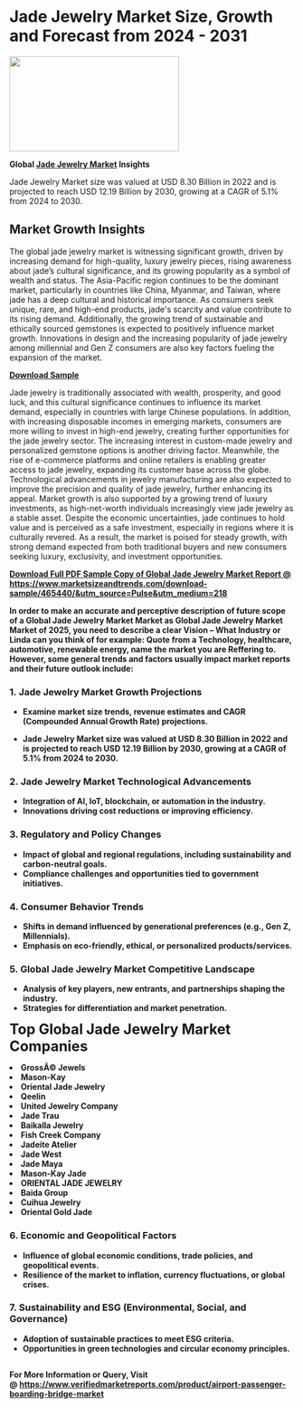 <H1>Jade Jewelry Market Size, Growth and Forecast from 2024 - 2031</H1><img class="aligncenter size-medium wp-image-584254" src="https://thirdeyenews.in/wp-content/uploads/2024/09/Global-Market-Research-300x168.jpeg" alt="" width="300" height="168" /><p><strong>Global&nbsp;<a href="https://www.marketsizeandtrends.com/download-sample/465440/&amp;utm_source=Pulse&amp;utm_medium=218">Jade Jewelry Market</a> Insights</strong></p><p>Jade Jewelry Market size was valued at USD 8.30 Billion in 2022 and is projected to reach USD 12.19 Billion by 2030, growing at a CAGR of 5.1% from 2024 to 2030.</p><p><h2>Market Growth Insights</h2> <p>The global jade jewelry market is witnessing significant growth, driven by increasing demand for high-quality, luxury jewelry pieces, rising awareness about jade’s cultural significance, and its growing popularity as a symbol of wealth and status. The Asia-Pacific region continues to be the dominant market, particularly in countries like China, Myanmar, and Taiwan, where jade has a deep cultural and historical importance. As consumers seek unique, rare, and high-end products, jade's scarcity and value contribute to its rising demand. Additionally, the growing trend of sustainable and ethically sourced gemstones is expected to positively influence market growth. Innovations in design and the increasing popularity of jade jewelry among millennial and Gen Z consumers are also key factors fueling the expansion of the market.</p> <p><strong><a href="#">Download Sample</a></strong></p> <p>Jade jewelry is traditionally associated with wealth, prosperity, and good luck, and this cultural significance continues to influence its market demand, especially in countries with large Chinese populations. In addition, with increasing disposable incomes in emerging markets, consumers are more willing to invest in high-end jewelry, creating further opportunities for the jade jewelry sector. The increasing interest in custom-made jewelry and personalized gemstone options is another driving factor. Meanwhile, the rise of e-commerce platforms and online retailers is enabling greater access to jade jewelry, expanding its customer base across the globe. Technological advancements in jewelry manufacturing are also expected to improve the precision and quality of jade jewelry, further enhancing its appeal. Market growth is also supported by a growing trend of luxury investments, as high-net-worth individuals increasingly view jade jewelry as a stable asset. Despite the economic uncertainties, jade continues to hold value and is perceived as a safe investment, especially in regions where it is culturally revered. As a result, the market is poised for steady growth, with strong demand expected from both traditional buyers and new consumers seeking luxury, exclusivity, and investment opportunities. <p><strong><a href="#"></p><p><span class=""><strong>Download Full PDF Sample Copy of Global Jade Jewelry Market Report</strong> @ <a href="https://www.marketsizeandtrends.com/download-sample/465440/&amp;utm_source=Pulse&amp;utm_medium=218" target="_blank">https://www.marketsizeandtrends.com/download-sample/465440/&amp;utm_source=Pulse&amp;utm_medium=218</a></span></p><p>In order to make an accurate and perceptive description of future scope of a Global&nbsp;Jade Jewelry Market Market as Global&nbsp;Jade Jewelry Market Market of 2025, you need to describe a clear Vision &ndash; What Industry or Linda can you think of for example: Quote from a Technology, healthcare, automotive, renewable energy, name the market you are Reffering to. However, some general trends and factors usually impact market reports and their future outlook include:</p><h3>1.&nbsp;<strong>Jade Jewelry Market Growth Projections</strong></h3><ul><li>Examine market size trends, revenue estimates and CAGR (Compounded Annual Growth Rate) projections.</li><li><p>Jade Jewelry Market size was valued at USD 8.30 Billion in 2022 and is projected to reach USD 12.19 Billion by 2030, growing at a CAGR of 5.1% from 2024 to 2030.</p></li></ul><h3>2.&nbsp;<strong>Jade Jewelry Market Technological Advancements</strong></h3><ul><li>Integration of AI, IoT, blockchain, or automation in the industry.</li><li>Innovations driving cost reductions or improving efficiency.</li></ul><h3>3.&nbsp;<strong>Regulatory and Policy Changes</strong></h3><ul><li>Impact of global and regional regulations, including sustainability and carbon-neutral goals.</li><li>Compliance challenges and opportunities tied to government initiatives.</li></ul><h3>4.&nbsp;<strong>Consumer Behavior Trends</strong></h3><ul><li>Shifts in demand influenced by generational preferences (e.g., Gen Z, Millennials).</li><li>Emphasis on eco-friendly, ethical, or personalized products/services.</li></ul><h3>5.&nbsp;<strong>Global Jade Jewelry Market Competitive Landscape</strong></h3><ul><li>Analysis of key players, new entrants, and partnerships shaping the industry.</li><li>Strategies for differentiation and market penetration.</li></ul><p data-pm-slice="1 1 []"><span style="color: inherit; font-family: inherit; font-size: 25px;">Top Global Jade Jewelry Market Companies</span></p><div class="" data-test-id=""><p><li>GrossÃ© Jewels</li><li> Mason-Kay</li><li> Oriental Jade Jewelry</li><li> Qeelin</li><li> United Jewelry Company</li><li> Jade Trau</li><li> Baikalla Jewelry</li><li> Fish Creek Company</li><li> Jadeite Atelier</li><li> Jade West</li><li> Jade Maya</li><li> Mason-Kay Jade</li><li> ORIENTAL JADE JEWELRY</li><li> Baida Group</li><li> Cuihua Jewelry</li><li> Oriental Gold Jade</li></p></div><h3>6.&nbsp;<strong>Economic and Geopolitical Factors</strong></h3><ul><li>Influence of global economic conditions, trade policies, and geopolitical events.</li><li>Resilience of the market to inflation, currency fluctuations, or global crises.</li></ul><h3>7.&nbsp;<strong>Sustainability and ESG (Environmental, Social, and Governance)</strong></h3><ul><li>Adoption of sustainable practices to meet ESG criteria.</li><li>Opportunities in green technologies and circular economy principles.</li></ul><h2><strong style="font-size: 14px;">For More Information or Query, Visit @&nbsp;</strong><a style="background-color: #ffffff; font-size: 14px;" href="https://www.marketsizeandtrends.com/report/jade-jewelry-market/" target="_blank">https://www.verifiedmarketreports.com/product/airport-passenger-boarding-bridge-market</a></h2>
